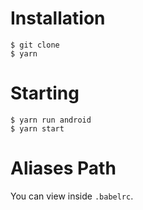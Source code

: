 # Installation

```
$ git clone
$ yarn
```

# Starting

```
$ yarn run android
$ yarn start
```

# Aliases Path

You can view inside `.babelrc`.